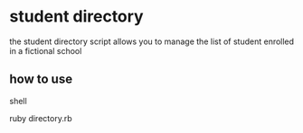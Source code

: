 # student directory

the student directory script allows you to manage the list of student enrolled in a fictional school

## how to use ##
shell

ruby directory.rb

